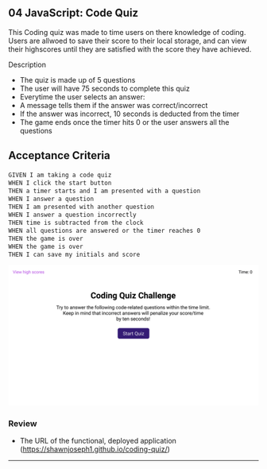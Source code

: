 ## 04 JavaScript: Code Quiz

This Coding quiz was made to time users on there knowledge of coding. Users are allwoed to save their score to their local storage, and can view their highscores until they are satisfied with the score they have achieved.

Description
- The quiz is made up of 5 questions 
- The user will have 75 seconds to complete this quiz
- Everytime the user selects an answer:
- A message tells them if the answer was correct/incorrect
- If the answer was incorrect, 10 seconds is deducted from the timer
- The game ends once the timer hits 0 or the user answers all the questions

## Acceptance Criteria

```
GIVEN I am taking a code quiz
WHEN I click the start button
THEN a timer starts and I am presented with a question
WHEN I answer a question
THEN I am presented with another question
WHEN I answer a question incorrectly
THEN time is subtracted from the clock
WHEN all questions are answered or the timer reaches 0
THEN the game is over
WHEN the game is over
THEN I can save my initials and score
```


![code quiz](./assets/images/codingquiz.gif)

### Review

* The URL of the functional, deployed application (https://shawnjoseph1.github.io/coding-quiz/)

- - -


